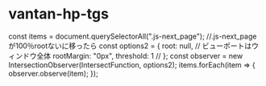# vantan-hp-tgs


const items = document.querySelectorAll(".js-next_page");
    //.js-next_pageが100％rootないに移ったら
    const options2 = {
      root: null, // ビューポートはウィンドウ全体
      rootMargin: "0px", 
      threshold: 1 // 
    };
    const observer = new IntersectionObserver(IntersectFunction, options2);
    items.forEach(item => {
      observer.observe(item);
    });